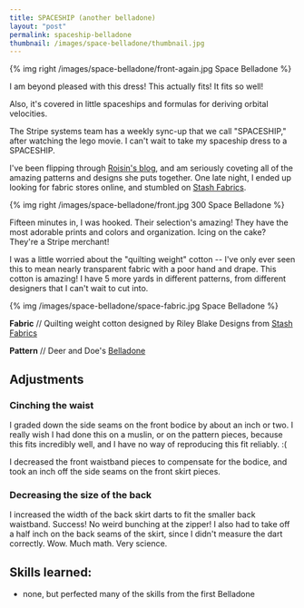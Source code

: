 ```yaml
---
title: SPACESHIP (another belladone)
layout: "post"
permalink: spaceship-belladone
thumbnail: /images/space-belladone/thumbnail.jpg
---
```


{% img right /images/space-belladone/front-again.jpg Space Belladone %}

I am beyond pleased with this dress! This actually fits! It fits so well!

Also, it's covered in little spaceships and formulas for deriving orbital
velocities.

The Stripe systems team has a weekly sync-up that we call "SPACESHIP," after watching the
lego movie. I can't wait to take my spaceship dress to a SPACESHIP.

I've been flipping through [Roisin's blog](http://dollyclackett.blogspot.com/),
and am seriously coveting all of the amazing patterns and designs she puts together.
One late night, I ended up looking for fabric stores online,
and stumbled on [Stash Fabrics](http://www.stashfabrics.com).

{% img right /images/space-belladone/front.jpg 300 Space Belladone %}

Fifteen minutes in, I was hooked. Their selection's amazing! They have the most
adorable prints and colors and organization. Icing on the cake? They're a Stripe
merchant!

I was a little worried about the "quilting weight" cotton -- I've only ever seen
this to mean nearly transparent fabric with a poor hand and drape. This cotton is
amazing! I have 5 more yards in different patterns, from different designers that
I can't wait to cut into.

{% img /images/space-belladone/space-fabric.jpg Space Belladone %}

**Fabric** // Quilting weight cotton designed by Riley Blake Designs from [Stash Fabrics](http://www.stashfabrics.com/fabric/details/october-afternoon/rocket-age/rocket-blast-in-navy)

**Pattern** // Deer and Doe's [Belladone](http://boutique.deer-and-doe.fr/2-dresses-belladone-dress.html)

## Adjustments

### Cinching the waist

  I graded down the side seams on the front bodice by about an inch or two. I really
  wish I had done this on a muslin, or on the pattern pieces, because this fits incredibly
  well, and I have no way of reproducing this fit reliably. :(

  I decreased the front waistband pieces to compensate for the bodice, and took an inch off
  the side seams on the front skirt pieces.

### Decreasing the size of the back

  I increased the width of the back skirt darts to fit the smaller back waistband. Success!
  No weird bunching at the zipper!
  I also had to take off a half inch on the back seams of the skirt, since I didn't measure
  the dart correctly.
  Wow. Much math. Very science.


## Skills learned:

- none, but perfected many of the skills from the first Belladone
